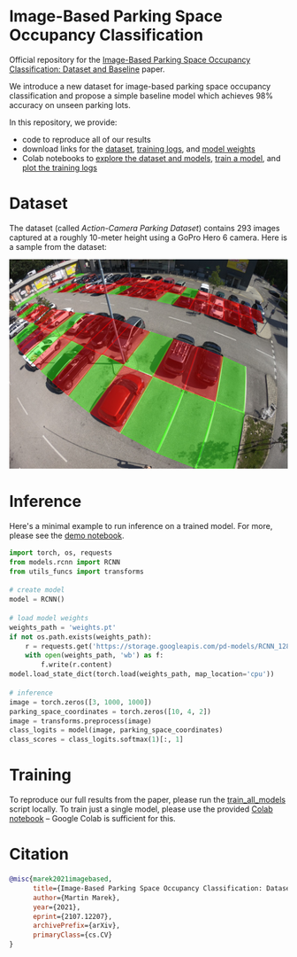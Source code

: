 # Image-Based Parking Space Occupancy Classification

Official repository for the [Image-Based Parking Space Occupancy Classification: Dataset and Baseline](https://arxiv.org/abs/2107.12207) paper.

We introduce a new dataset for image-based parking space occupancy classification and propose a simple baseline model which achieves 98% accuracy on unseen parking lots.

In this repository, we provide:
- code to reproduce all of our results
- download links for the [dataset](https://pub-e8bbdcbe8f6243b2a9933704a9b1d8bc.r2.dev/parking%2Frois_gopro.zip), [training logs](https://pub-e8bbdcbe8f6243b2a9933704a9b1d8bc.r2.dev/parking%2Fpaper_training_output.zip), and [model weights](https://pub-e8bbdcbe8f6243b2a9933704a9b1d8bc.r2.dev/parking%2FRCNN_128_square_gopro.pt)
- Colab notebooks to [explore the dataset and models](https://colab.research.google.com/github/martin-marek/parking-space-occupancy/blob/main/notebooks/model_playground.ipynb), [train a model](https://colab.research.google.com/github/martin-marek/parking-space-occupancy/blob/main/notebooks/train.ipynb), and [plot the training logs](https://colab.research.google.com/github/martin-marek/parking-space-occupancy/blob/main/notebooks/train_log_analysis.ipynb)

# Dataset

The dataset (called *Action-Camera Parking Dataset*) contains 293 images captured at a roughly 10-meter height using a GoPro Hero 6 camera. Here is a sample from the dataset:

![alt text](/Modules/Space/illustrations/dataset_sample.jpg)

# Inference

Here's a minimal example to run inference on a trained model. For more, please see the [demo notebook](https://colab.research.google.com/github/martin-marek/parking-space-occupancy/blob/main/notebooks/model_playground.ipynb).

```python
import torch, os, requests
from models.rcnn import RCNN
from utils_funcs import transforms

# create model
model = RCNN()

# load model weights
weights_path = 'weights.pt'
if not os.path.exists(weights_path):
    r = requests.get('https://storage.googleapis.com/pd-models/RCNN_128_square_gopro.pt')
    with open(weights_path, 'wb') as f:
        f.write(r.content)
model.load_state_dict(torch.load(weights_path, map_location='cpu'))

# inference
image = torch.zeros([3, 1000, 1000])
parking_space_coordinates = torch.zeros([10, 4, 2])
image = transforms.preprocess(image)
class_logits = model(image, parking_space_coordinates)
class_scores = class_logits.softmax(1)[:, 1]
```

# Training

To reproduce our full results from the paper, please run the [train_all_models](train_all_models.py) script locally. To train just a single model, please use the provided [Colab notebook](https://colab.research.google.com/github/martin-marek/parking-space-occupancy/blob/main/notebooks/train.ipynb) – Google Colab is sufficient for this.

# Citation

```bibtex
@misc{marek2021imagebased,
      title={Image-Based Parking Space Occupancy Classification: Dataset and Baseline}, 
      author={Martin Marek},
      year={2021},
      eprint={2107.12207},
      archivePrefix={arXiv},
      primaryClass={cs.CV}
}
```
